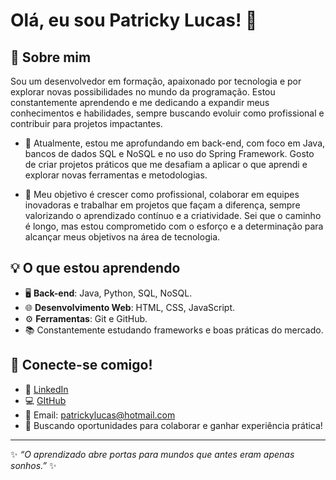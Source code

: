 # Olá, eu sou Patricky Lucas! 👋

## 🌟 Sobre mim
Sou um desenvolvedor em formação, apaixonado por tecnologia e por explorar novas possibilidades no mundo da programação. Estou constantemente aprendendo e me dedicando a expandir meus conhecimentos e habilidades, sempre buscando evoluir como profissional e contribuir para projetos impactantes.

- 🚀 Atualmente, estou me aprofundando em back-end, com foco em Java, bancos de dados SQL e NoSQL e no uso do Spring Framework. Gosto de criar projetos práticos que me desafiam a aplicar o que aprendi e explorar novas ferramentas e metodologias.

- 🎯 Meu objetivo é crescer como profissional, colaborar em equipes inovadoras e trabalhar em projetos que façam a diferença, sempre valorizando o aprendizado contínuo e a criatividade. Sei que o caminho é longo, mas estou comprometido com o esforço e a determinação para alcançar meus objetivos na área de tecnologia.

## 💡 O que estou aprendendo
- 🖥️ **Back-end**: Java, Python, SQL, NoSQL.
- 🌐 **Desenvolvimento Web**: HTML, CSS, JavaScript.
- ⚙️ **Ferramentas**: Git e GitHub.
- 📚 Constantemente estudando frameworks e boas práticas do mercado.


## 🤝 Conecte-se comigo!
- 🔗 [LinkedIn](https://www.linkedin.com/in/patrickylucas/)
- 💻 [GItHub](https://github.com/PatrickyLucas)
- 📧 Email: patrickylucas@hotmail.com
- 🌟 Buscando oportunidades para colaborar e ganhar experiência prática!

---

✨ *“O aprendizado abre portas para mundos que antes eram apenas sonhos.”* ✨
